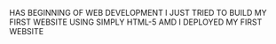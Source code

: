 HAS BEGINNING OF WEB DEVELOPMENT I JUST TRIED TO BUILD MY FIRST WEBSITE USING SIMPLY HTML-5 AMD I DEPLOYED MY FIRST WEBSITE
